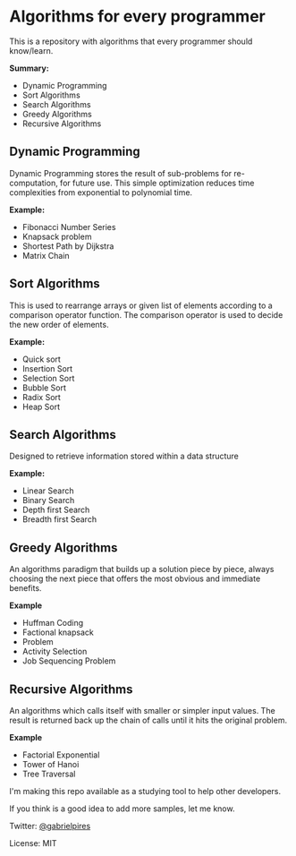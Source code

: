 # Algorithms for every programmer  
  
This is a repository with algorithms that every programmer should know/learn.  
  
**Summary:**  
  
 - Dynamic Programming
 - Sort Algorithms
 - Search Algorithms
 - Greedy Algorithms
 - Recursive Algorithms


## Dynamic Programming

Dynamic Programming stores the result of sub-problems for re-computation, for future use. This simple optimization reduces time complexities from exponential to polynomial time.

**Example:**

 - Fibonacci Number Series
 - Knapsack problem
 - Shortest Path by Dijkstra
 - Matrix Chain 
 

## Sort Algorithms

This is used to rearrange arrays or given list of elements according to a comparison operator function. The comparison operator is used to decide the new order of elements.

**Example:**

 - Quick sort
 - Insertion Sort
 - Selection Sort
 - Bubble Sort
 - Radix Sort
 - Heap Sort

## Search Algorithms
Designed to retrieve information stored within a data structure

**Example:**

 - Linear Search
 - Binary Search
 - Depth first Search
 - Breadth first Search

## Greedy Algorithms
An algorithms paradigm that builds up a solution piece by piece, always choosing the next piece that offers the most obvious and immediate benefits.

**Example**

 - Huffman Coding
 - Factional knapsack
 - Problem
 - Activity Selection
 - Job Sequencing Problem

## Recursive Algorithms
An algorithms which calls itself with smaller or simpler input values. The result is returned back up the chain of calls until it hits the original problem.

**Example**

 - Factorial Exponential
 - Tower of Hanoi
 - Tree Traversal


I'm making this repo available as a studying tool to help other developers.

If you think is a good idea to add more samples, let me know.

Twitter: [@gabrielpires](https://twitter.com/gabrielpires)

License: MIT